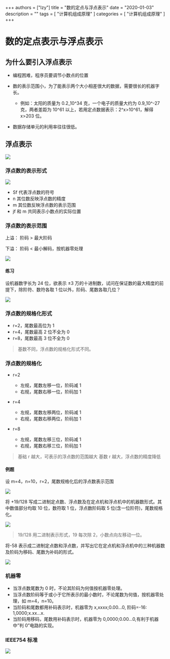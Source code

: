 +++
authors = ["lzy"]
title = "数的定点与浮点表示"
date = "2020-01-03"
description = ""
tags = [
    "计算机组成原理"
]
categories = [
    "计算机组成原理"
]
+++

# 数的定点表示与浮点表示

## 为什么要引入浮点表示

- 编程困难，程序员要调节小数点的位置
- 数的表示范围小，为了能表示两个大小相差很大的数据，需要很长的机器字长。

  - 例如：太阳的质量为 0.2_10^34 克，一个电子的质量大约为 0.9_10^-27 克，两者差距为 10^61 以上，若用定点数据表示：2^x>10^61，解得 x>203 位。
- 数据存储单元的利用率往往很低。

## 浮点表示

![](../static/SjxJbtVI7o4GVuxKHBAcRnaMnxh.png)

### 浮点数的表示形式

![](../static/CN8xb9OEBoLe7QxSEFzcQSVjnkg.png)

- Sf 代表浮点数的符号
- n 其位数反映浮点数的精度
- m 其位数反映浮点数的表示范围
- jf 和 m 共同表示小数点的实际位置

### 浮点数的表示范围

上溢： 阶码 > 最大阶码

下溢： 阶码 < 最小解码，按机器零处理

![](../static/I6oNbiChsoQUZHx1ymScEbeqnWf.png)

#### 练习

设机器数字长为 24 位，欲表示 ±3 万的十进制数，试问在保证数的最大精度的前提下，除阶符、数符各取 1 位以外，阶码、尾数各取几位？

![](../static/RtxdbiXqwoPa5ixCAu5cq4VonSb.png)

### 浮点数的规格化形式

- r=2，尾数最高位为 1
- r=4，尾数最高 2 位不全为 0
- r=8，尾数最高 3 位不全为 0

> 基数不同，浮点数的规格化形式不同。

### 浮点数的规格化

- r=2

  - 左规，尾数左移一位，阶码减 1
  - 右规，尾数右移一位，阶码加 1
- r=4

  - 左规，尾数左移两位，阶码减 1
  - 右规，尾数右移两位，阶码加 1
- r=8

  - 左规，尾数左移三位，阶码减 1
  - 右规，尾数右移三位，阶码加 1

> 基础 r 越大，可表示的浮点数的范围越大
> 基数 r 越大，浮点数的精度降低

#### 例题

设 m=4，n=10，r=2，尾数规格化后的浮点数表示范围

![](../static/OF9XbSzcDoczOOxRoPQcaj0lnch.png)

将 +19/128 写成二进制定点数、浮点数及在定点机和浮点机中的机器数形式。其中数值部分均取 10 位，数符取 1 位，浮点数阶码取 5 位(含一位阶符)，尾数规格化。

![](../static/DvXFbAEr3ot6gjxFaWOcBEl4nMf.png)

> 19/128 用二进制表示形式，19 每次除 2，小数点向左移动一位。

将-58 表示成二进制定点数和浮点数，并写出它在定点机和浮点机中的三种机器数及阶码为移码、尾数为补码的形式。

![](../static/LjV5bUOYNoxEQtxWi1Oc7YbYnpr.png)

### 机器零

- 当浮点数尾数为 0 时，不论其阶码为何值按机器零处理。
- 当浮点数阶码等于或小于它所表示的最小数时，不论尾数为何值，按机器零处理，如 m=4，n=10。
- 当阶码和尾数都用补码表示时，机器零为 x,xxxx;0.00…0, 阶码=-16: 1,0000;x.xx…x.
- 当阶码用移码，尾数用补码表示时，机器零为 0,0000;0.00…0,有利于机器中”判 0”电路的实现。

### IEEE754 标准

![](../static/DZRXbI1vPoeJzSx1eU1c4KJdnpb.png)
